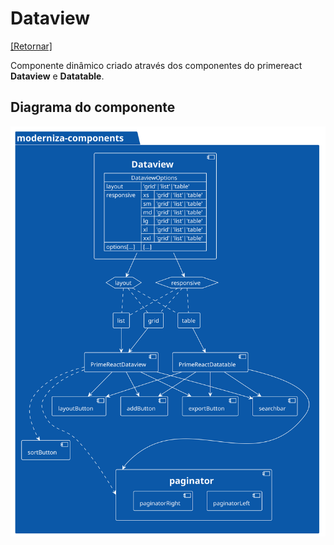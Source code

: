 # Dataview

[[Retornar]](../documentation/index.md)

Componente dinâmico criado através dos componentes do primereact **Dataview** e **Datatable**.

## Diagrama do componente

![image info](/docs/diagrams/out/dataview/dataviewDiagram.svg)